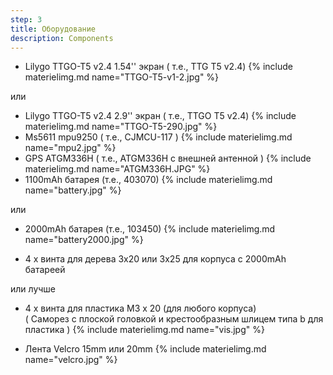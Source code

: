 ```yaml
---
step: 3
title: Оборудование
description: Components
---
```


* Lilygo TTGO-T5 v2.4 1.54'' экран ( т.е., TTG T5 v2.4) 
{% include materielimg.md name="TTGO-T5-v1-2.jpg" %}

или    
    
* Lilygo TTGO-T5 v2.4 2.9'' экран ( т.е., TTGO T5 v2.4) 
{% include materielimg.md name="TTGO-T5-290.jpg" %}
* Ms5611 mpu9250 ( т.е., CJMCU-117 )
{% include materielimg.md name="mpu2.jpg" %}
* GPS ATGM336H  ( т.е., ATGM336H с внешней антенной )
{% include materielimg.md name="ATGM336H.JPG" %}
* 1100mAh батарея (т.е., 403070)
{% include materielimg.md name="battery.jpg" %}
    
или    
    
*  2000mAh батарея (т.е., 103450)
{% include materielimg.md name="battery2000.jpg" %}
		
* 4 x винта для дерева 3x20 или 3x25 для корпуса с 2000mAh батареей
   
или лучше
   
* 4 x винта для пластика M3 x 20  (для любого корпуса)   
( Саморез с плоской головкой и крестообразным шлицем типа b для пластика )
{% include materielimg.md name="vis.jpg" %}
	 
* Лента Velcro 15mm или 20mm
{% include materielimg.md name="velcro.jpg" %}
